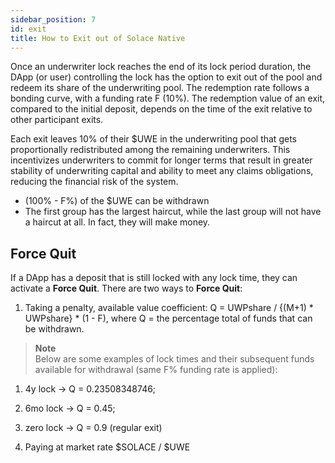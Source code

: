 ```yaml
---
sidebar_position: 7
id: exit
title: How to Exit out of Solace Native
---
```


Once an underwriter lock reaches the end of its lock period duration, the DApp (or user) controlling the lock has the option to exit out of the pool and redeem its share of the underwriting pool. The redemption rate follows a bonding curve, with a funding rate F (10%). The redemption value of an exit, compared to the initial deposit, depends on the time of the exit relative to other participant exits. 

Each exit leaves 10% of their $UWE in the underwriting pool that gets proportionally redistributed among the remaining underwriters. This incentivizes underwriters to commit for longer terms that result in greater stability of underwriting capital and ability to meet any claims obligations, reducing the financial risk of the system.


- (100% - F%) of the $UWE can be withdrawn
- The first group has the largest haircut, while the last group will not have a haircut at all. In fact, they will make money.

## Force Quit

If a  DApp has a deposit that is still locked with any lock time, they can activate a **Force Quit**. There are two ways to **Force Quit**:

1. Taking a penalty, available value coefficient: Q = UWPshare / {(M+1) * UWPshare} * (1 - F), where Q = the percentage total of funds that can be withdrawn.
    
>**Note**<br/> 
Below are some examples of lock times and their subsequent funds available for withdrawal (same F% funding rate is applied):
1. 4y lock -> Q = 0.23508348746;
2. 6mo lock -> Q = 0.45;
3. zero lock -> Q = 0.9 (regular exit)<br/>

2. Paying at market rate $SOLACE / $UWE